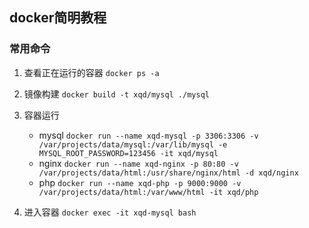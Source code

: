 ## docker简明教程

### 常用命令
1. 查看正在运行的容器
    `docker ps -a`

2. 镜像构建
    `docker build -t xqd/mysql ./mysql`

3. 容器运行
    * mysql
    `docker run --name xqd-mysql -p 3306:3306 -v /var/projects/data/mysql:/var/lib/mysql -e MYSQL_ROOT_PASSWORD=123456 -it xqd/mysql`
    * nginx
    `docker run --name xqd-nginx -p 80:80 -v /var/projects/data/html:/usr/share/nginx/html -d xqd/nginx`
    * php
    `docker run --name xqd-php -p 9000:9000 -v /var/projects/data/html:/var/www/html -it xqd/php`

4. 进入容器
    `docker exec -it xqd-mysql bash`